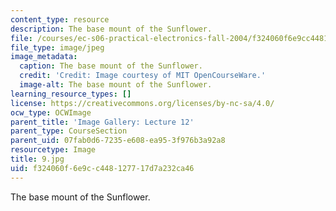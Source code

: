 ```yaml
---
content_type: resource
description: The base mount of the Sunflower.
file: /courses/ec-s06-practical-electronics-fall-2004/f324060f6e9cc448127717d7a232ca46_9.jpg
file_type: image/jpeg
image_metadata:
  caption: The base mount of the Sunflower.
  credit: 'Credit: Image courtesy of MIT OpenCourseWare.'
  image-alt: The base mount of the Sunflower.
learning_resource_types: []
license: https://creativecommons.org/licenses/by-nc-sa/4.0/
ocw_type: OCWImage
parent_title: 'Image Gallery: Lecture 12'
parent_type: CourseSection
parent_uid: 07fab0d6-7235-e608-ea95-3f976b3a92a8
resourcetype: Image
title: 9.jpg
uid: f324060f-6e9c-c448-1277-17d7a232ca46
---
```

The base mount of the Sunflower.
